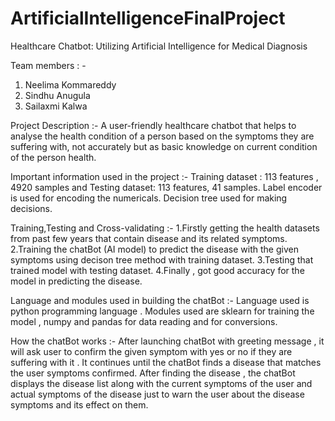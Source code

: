 # ArtificialIntelligenceFinalProject
Healthcare Chatbot: Utilizing Artificial Intelligence for Medical Diagnosis 

Team members : - 
1. Neelima Kommareddy
2. Sindhu Anugula
3. Sailaxmi Kalwa

Project Description :- A user-friendly healthcare chatbot that helps to analyse the health condition of a person based on the symptoms they are suffering with, not accurately but as basic knowledge on current condition of the person health.

Important information used in the project :- 
Training dataset : 113 features , 4920 samples and Testing dataset: 113 features, 41 samples.
Label encoder is used for encoding the numericals.
Decision tree used for making decisions.

Training,Testing and Cross-validating  :- 
1.Firstly getting the health datasets from past few years that contain disease and its related symptoms.
2.Training the chatBot (AI model) to predict the disease with the given symptoms using decison tree method with training dataset.
3.Testing that trained model with testing dataset.
4.Finally , got good accuracy for the model in predicting the disease. 

Language and modules used in building the chatBot :-
Language used is python programming language . Modules used are sklearn for training the model , numpy and pandas for data reading and for conversions.  

How the chatBot works :-
After launching chatBot with greeting message , it will ask user to confirm the given symptom with yes or no if they are suffering with it . It continues until the chatBot finds a disease that matches the user symptoms confirmed. After finding the disease , the chatBot displays the disease list along with the current symptoms of the user and actual symptoms of the disease just to warn the user about the disease symptoms and its effect on them.





